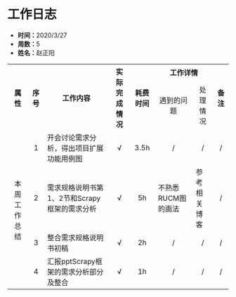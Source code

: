 <h1>工作日志</h1>
<ul>
    <li><strong>时间：</strong>2020/3/27</li>
    <li><strong>周数：</strong>5</li>
    <li><strong>姓名：</strong>赵正阳</li>
</ul>
<table style="text-align:center">
  <tr>
    <th rowspan="2">属性</th>
    <th rowspan="2">序号</th>
    <th rowspan="2">工作内容</th>
    <th rowspan="2">实际完成情况</th>
    <th rowspan="2">耗费时间</th>
    <th colspan="2">工作详情</th>
    <th rowspan="2">备注</th>
  </tr>
  <tr>
    <td>遇到的问题</td>
    <td>处理情况</td>
  </tr>
  <tr>
    <td rowspan="6">本周工作总结</td>
    <td>1</td>
    <td style="text-align:left">开会讨论需求分析，得出项目扩展功能用例图</td>
    <td>√</td>
    <td>3.5h</td>
    <td>/</td>
    <td>/</td>
    <td>/</td>
  </tr>
  <tr>
    <td>2</td>
    <td style="text-align:left">需求规格说明书第1、2节和Scrapy框架的需求分析</td>
    <td>√</td>
    <td>5h</td>
    <td style="text-align:left">不熟悉RUCM图的画法</td>
    <td style="text-align:left">参考相关博客</td>
    <td>/</td>
  </tr>
  <tr>
    <td>3</td>
    <td style="text-align:left">整合需求规格说明书初稿</td>
    <td>√</td>
    <td>2h</td>
    <td>/</td>
    <td>/</td>
    <td>/</td>
  </tr>
  <tr>
    <td>4</td>
    <td style="text-align:left">汇报pptScrapy框架的需求分析部分及整合</td>
    <td>√</td>
    <td>1h</td>
    <td>/</td>
    <td>/</td>
    <td>/</td>
  </tr>
</table>
